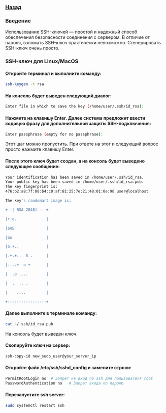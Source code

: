 ### [Назад](../README.md)
### Введение

Использование SSH-ключей — простой и надежный способ обеспечения безопасности соединения с сервером.  В отличие от пароля, взломать SSH-ключ практически невозможно. Сгенерировать SSH-ключ очень просто.
### SSH-ключ для Linux/MacOS

#### Откройте терминал и выполните команду:
```sh
ssh-keygen -t rsa
```
#### На консоль будет выведен следующий диалог:
```sh
Enter file in which to save the key (/home/user/.ssh/id_rsa):
```
#### Нажмите на клавишу Enter.  Далее система предложит ввести кодовую фразу для дополнительной защиты SSH-подключения:
```sh
Enter passphrase (empty for no passphrase):
```
Этот шаг можно пропустить. При ответе на этот и следующий вопрос просто нажмите клавишу Enter.

#### После этого ключ будет создан, а на консоль будет выведено следующее сообщение:
```sh
Your identification has been saved in /home/user/.ssh/id_rsa.
Your public key has been saved in /home/user/.ssh/id_rsa.pub.
The key fingerprint is:
476:b2:a8:7f:08:b4:c0:af:81:25:7e:21:48:01:0e:98 user@localhost

The key's randomart image is:

+--[ RSA 2048]----+

|+.o.             |

|ooE              |

|oo               |

|o.+..            |

|.+.+..  S .      |

|....+  o +       |

|  .o ....        |

|  .  .. .        |

|    ....         |

+-----------------+
```
#### Далее выполните в терминале команду:
```sh
cat ~/.ssh/id_rsa.pub
```
На консоль будет выведен ключ.

#### Скопируйте ключ на сервер:
```sh
ssh-copy-id new_sudo_user@your_server_ip
```

#### Откройте файл /etc/ssh/sshd_config и замените строки:
```sh
PermitRootLogin no  # Запрет на вход по ssh для пользователя root
PasswordAuthentication no   # Запрет входа по паролю
```

#### Перезапустите ssh server:
```sh
sudo systemctl restart ssh
```

